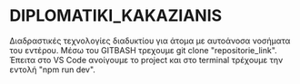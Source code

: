 # DIPLOMATIKI_KAKAZIANIS
Διαδραστικές τεχνολογίες διαδυκτίου για άτομα με αυτοάνοσα νοσήματα του εντέρου.
Μέσω του GITBASH τρεχουμε git clone "repositorie_link".
Έπειτα στο VS Code ανοίγουμε το project και στο terminal τρέχουμε την εντολή "npm run dev".
 
